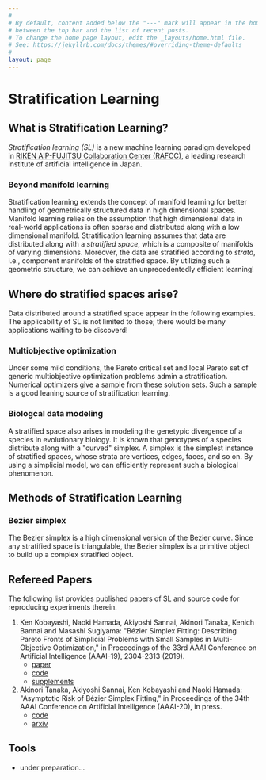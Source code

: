 ```yaml
---
#
# By default, content added below the "---" mark will appear in the home page
# between the top bar and the list of recent posts.
# To change the home page layout, edit the _layouts/home.html file.
# See: https://jekyllrb.com/docs/themes/#overriding-theme-defaults
#
layout: page
---
```


<h1>Stratification Learning</h1>

## What is Stratification Learning?

_Stratification learning (SL)_ is a new machine learning paradigm developed in [RIKEN AIP-FUJITSU Collaboration Center (RAFCC)](https://aip.riken.jp/labs/lab-fujitsu/), a leading research institute of artificial intelligence in Japan.

### Beyond manifold learning

Stratification learning extends the concept of manifold learning for better handling of geometrically structured data in high dimensional spaces.
Manifold learning relies on the assumption that high dimensional data in real-world applications is often sparse and distributed along with a low dimensional manifold.
Stratification learning assumes that data are distributed along with a _stratified space_, which is a composite of manifolds of varying dimensions.
Moreover, the data are stratified according to _strata_, i.e., component manifolds of the stratified space.
By utilizing such a geometric structure, we can achieve an unprecedentedly efficient learning!


## Where do stratified spaces arise?
Data distributed around a stratified space appear in the following examples.
The applicability of SL is not limited to those; there would be many applications waiting to be discoverd!

### Multiobjective optimization
Under some mild conditions, the Pareto critical set and local Pareto set of generic multiobjective optimization problems admin a stratification.
Numerical optimizers give a sample from these solution sets.
Such a sample is a good leaning source of stratification learning.

### Biologcal data modeling
A stratified space also arises in modeling the genetypic divergence of a species in evolutionary biology.
It is known that genotypes of a species distribute along with a "curved" simplex.
A simplex is the simplest instance of stratified spaces, whose strata are vertices, edges, faces, and so on.
By using a simplicial model, we can efficiently represent such a biological phenomenon.


## Methods of Stratification Learning

### Bezier simplex
The Bezier simplex is a high dimensional version of the Bezier curve.
Since any stratified space is triangulable, the Bezier simplex is a primitive object to build up a complex stratified object.


## Refereed Papers
The following list provides published papers of SL and source code for reproducing experiments therein. 

1. Ken Kobayashi, Naoki Hamada, Akiyoshi Sannai, Akinori Tanaka, Kenich Bannai and Masashi Sugiyama: "Bézier Simplex Fitting: Describing Pareto Fronts of Simplicial Problems with Small Samples in Multi-Objective Optimization," in Proceedings of the 33rd AAAI Conference on Artificial Intelligence (AAAI-19), 2304-2313 (2019).
    - [paper](https://doi.org/10.1609/aaai.v33i01.33012304)
    - [code](https://github.com/rafcc/aaai-19.2786)
    - [supplements](https://arxiv.org/abs/1812.05222)
1. Akinori Tanaka, Akiyoshi Sannai, Ken Kobayashi and Naoki Hamada: "Asymptotic Risk of Bézier Simplex Fitting," in Proceedings of the 34th AAAI Conference on Artificial Intelligence (AAAI-20), in press.
    - [code](https://github.com/rafcc/aaai-20.1534)
    - [arxiv](https://arxiv.org/abs/1906.06924)

## Tools
- under preparation...
